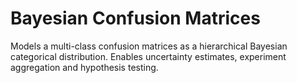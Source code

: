 # Bayesian Confusion Matrices

Models a multi-class confusion matrices as a hierarchical Bayesian categorical distribution. Enables uncertainty estimates, experiment aggregation and hypothesis testing.
